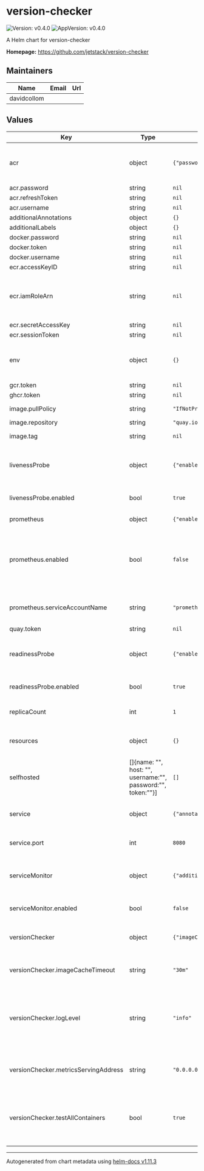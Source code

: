 # version-checker

![Version: v0.4.0](https://img.shields.io/badge/Version-v0.4.0-informational?style=flat-square) ![AppVersion: v0.4.0](https://img.shields.io/badge/AppVersion-v0.4.0-informational?style=flat-square)

A Helm chart for version-checker

**Homepage:** <https://github.com/jetstack/version-checker>

## Maintainers

| Name | Email | Url |
| ---- | ------ | --- |
| davidcollom |  |  |

## Values

| Key | Type | Default | Description |
|-----|------|---------|-------------|
| acr | object | `{"password":null,"refreshToken":null,"username":null}` | Azure Container Registry Credentials Configuration |
| acr.password | string | `nil` |  |
| acr.refreshToken | string | `nil` |  |
| acr.username | string | `nil` |  |
| additionalAnnotations | object | `{}` |  |
| additionalLabels | object | `{}` |  |
| docker.password | string | `nil` |  |
| docker.token | string | `nil` |  |
| docker.username | string | `nil` |  |
| ecr.accessKeyID | string | `nil` |  |
| ecr.iamRoleArn | string | `nil` | Provide AWS EKS Iam Role ARN following: [Specify A ServiceAccount Role](https://docs.aws.amazon.com/eks/latest/userguide/specify-service-account-role.html) |
| ecr.secretAccessKey | string | `nil` |  |
| ecr.sessionToken | string | `nil` |  |
| env | object | `{}` | Can be used to provide custom environment variables e.g. proxy settings |
| gcr.token | string | `nil` |  |
| ghcr.token | string | `nil` |  |
| image.pullPolicy | string | `"IfNotPresent"` | Set the Image Pull Policy |
| image.repository | string | `"quay.io/jetstack/version-checker"` |  |
| image.tag | string | `nil` | Override the chart version |
| livenessProbe | object | `{"enabled":true,"httpGet":{"path":"/readyz","port":8080},"initialDelaySeconds":3,"periodSeconds":3}` | Configure the healthcheck probe for version-checker |
| livenessProbe.enabled | bool | `true` | Enable/Disable the setting of a livenessProbe |
| prometheus | object | `{"enabled":false,"replicas":1,"serviceAccountName":"prometheus"}` | Prometheus Operator |
| prometheus.enabled | bool | `false` | Deploy a Prometheus-Operator Prometheus Object to collect version-checker metrics |
| prometheus.serviceAccountName | string | `"prometheus"` | ServiceAccount for new Prometheus Object |
| quay.token | string | `nil` |  |
| readinessProbe | object | `{"enabled":true,"httpGet":{"path":"/readyz","port":8080},"initialDelaySeconds":3,"periodSeconds":3}` | Configure the readiness probe for version-checker |
| readinessProbe.enabled | bool | `true` | Enable/Disable the setting of a readinessProbe |
| replicaCount | int | `1` | Replica Count for version-checker |
| resources | object | `{}` | Setup version-checkers resource requests/limits |
| selfhosted | []{name: "", host: "", username:"", password:"", token:""}] | `[]` | Setup a number of SelfHosted Repositories and their credentials |
| service | object | `{"annotations":{},"labels":{},"port":8080}` | Configure version-checkers Service |
| service.port | int | `8080` | Port to expose within the service |
| serviceMonitor | object | `{"additionalLabels":{},"enabled":false}` | Configure a Prometheus-Operator ServiceMonitor object |
| serviceMonitor.enabled | bool | `false` | Disable/Enable ServiceMonitor Object |
| versionChecker | object | `{"imageCacheTimeout":"30m","logLevel":"info","metricsServingAddress":"0.0.0.0:8080","testAllContainers":true}` | Configure version-checkers behaviour |
| versionChecker.imageCacheTimeout | string | `"30m"` | How long to hold on to image tags and their versions |
| versionChecker.logLevel | string | `"info"` | Configure version-checkers logging, valid options are: debug, info, warn, error, fatal, panic |
| versionChecker.metricsServingAddress | string | `"0.0.0.0:8080"` | Port/interface to which version-checker should bind too |
| versionChecker.testAllContainers | bool | `true` | Enable/Disable the requirement for an enable.version-checker.io annotation on pods. |

----------------------------------------------
Autogenerated from chart metadata using [helm-docs v1.11.3](https://github.com/norwoodj/helm-docs/releases/v1.11.3)

